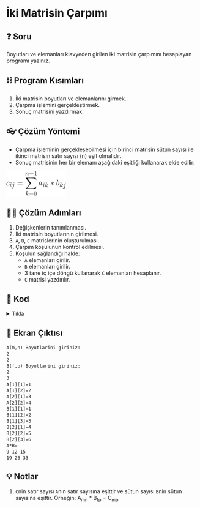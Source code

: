 # İki Matrisin Çarpımı

## ❓ Soru
Boyutları ve elemanları klavyeden girilen iki matrisin çarpımını hesaplayan programı yazınız.

## ⛓ Program Kısımları
1. İki matrisin boyutları ve elemanlarını girmek.
2. Çarpma işlemini gerçekleştirmek.
3. Sonuç matrisini yazdırmak.
   
## 👓 Çözüm Yöntemi 
- Çarpma işleminin gerçekleşebilmesi için birinci matrisin sütun sayısı ile ikinci matrisin satır sayısı (n) eşit olmalıdır.
- Sonuç matrisinin her bir elemanı aşağıdaki eşitliği kullanarak elde edilir:

<img src="../res/MatrisCarpimiFormulu.png" height="65"  />


## 👩‍🔧 Çözüm Adımları
1. Değişkenlerin tanımlanması.
2. İki matrisin boyutlarının girilmesi.
3. `A`, `B`, `C` matrislerinin oluşturulması.
4. Çarpım koşulunun kontrol edilmesi.
5. Koşulun sağlandığı halde:
   - `A` elemanları girilir.
   - `B` elemanları girilir.
   - 3 tane iç içe döngü kullanarak `C` elemanları hesaplanır.
   - `C` matrisi yazdırılır.

## 🤖 Kod
<details>
<summary>Tıkla</summary>

```java
import java.util.*;
public class MatrisCarpma {
 public static void main(String arg[]) {
  Scanner input = new Scanner(System.in);
  int m, n, f, p, i, j, k; //1. adim
  System.out.println("A(m,n) Boyutlarini giriniz:");
  m = input.nextInt(); //2. adim
  n = input.nextInt(); //2. adim
  System.out.println("B(f,p) Boyutlarini giriniz:");
  f = input.nextInt(); //2. adim
  p = input.nextInt(); //2. adim
  int A[][] = new int[m][n];
  int B[][] = new int[f][p];
  int C[][] = new int[m][p];
  if (n != f) //4. adim
   System.out.println("Matrisler carpilamaz");
  else { //5. adim
   for (i = 0; i < m; i++)
    for (j = 0; j < n; j++) {
     System.out.printf("A[%d][%d]=", i + 1, j + 1);
     A[i][j] = input.nextInt();
    } //5. adim (a)
   System.out.printf("\n");
   for (i = 0; i < f; i++)
    for (j = 0; j < p; j++) {
     System.out.printf("B[%d][%d]=", i + 1, j + 1);
     B[i][j] = input.nextInt();
    } //5. adim (b)
   for (i = 0; i < m; i++) //5. adim (c)
    for (j = 0; j < p; j++)
     for (k = 0; k < n; k++)
      C[i][j] += A[i][k] * B[k][j];
   System.out.printf("\nA*B=\n");
   for (i = 0; i < m; i++) {
    for (j = 0; j < p; j++)
     System.out.printf("%d\t", C[i][j]); //5. adim (d)
    System.out.printf("\n");
   }
  }
  input.close();
 }
}
```
</details>


## 🎉 Ekran Çıktısı

```
A(m,n) Boyutlarini giriniz:
2
2
B(f,p) Boyutlarini giriniz:
2
3
A[1][1]=1
A[1][2]=2
A[2][1]=3
A[2][2]=4
B[1][1]=1
B[1][2]=2
B[1][3]=3
B[2][1]=4
B[2][2]=5
B[2][3]=6
A*B=
9 12 15
19 26 33
```

## 💡 Notlar 
1. `C`nin satır sayısı `A`nın satır sayısına eşittir ve sütun sayısı `B`nin sütun sayısına eşittir.
Örneğin: A<sub>mn</sub> * B<sub>fp</sub> = C<sub>mp</sub>